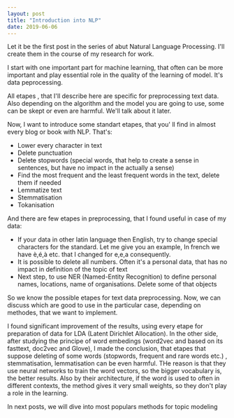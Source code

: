 ```yaml
---
layout: post
title: "Introduction into NLP"
date: 2019-06-06
---
```


Let it be the first post in the series of abut Natural Language Processing. I'll create them in the course of my research for work.

I start with one important part for machine learning, that often can be more important and play essential role in the quality of the learning of model. It's data peprocessing.
 
 All etapes , that I'll describe here are specific for preprocessing text data. Also depending on the algorithm and the model you are going to use, some can be skept or even are harmful. We'll talk about it later.
 
 Now, I want to introduce some standart etapes, that you' ll find in almost every blog or book with NLP. That's:
 
 <ul>
  <li>Lower every character in text </li>
  <li>Delete punctuation</li>
  <li>Delete stopwords (special words, that help to create a sense in sentences, but have no impact in the actually a sense)</li>
  <li>Find the most frequent and the least frequent words in the text, delete them if needed</li>
  <li>Lemmatize text</li>
  <li>Stemmatisation</li>
  <li>Tokanisation </li>
 </ul>

And there are few etapes in preprocessing, that I found useful in case of my data:

<ul>
 <li>If your data in other latin language then English, try to change special characters for the standard. Let me give you an example, In french we have è,é,à etc. that I changed for e,e,a consequently. </li>
 <li>It is possible to delete all numbers. Often it's a personal data, that has no impact in definition of the topic of text</li>
 <li>Next step, to use NER (Named-Entity Recognition) to define personal names, locations, name of organisations. Delete some of that objects</li>

</ul>
  So we know the possible etapes for text data preprocessing. Now, we can discuss which are good to use in the particular case, depending on methodes, that we want to implement.
  
  I found significant improvement of the results, using every etape for preparation of data for LDA (Latent Dirichlet Allocation).
  In the other side, after studying the principe of word embedings (word2vec and based on its fasttext, doc2vec and Glove), I made the conclusion, that etapes that suppose deleting of some words (stopwords, frequent and rare words etc.) , stemmatisation, lemmatisation can be even harmful. THe reason is that they use neural networks to train the word vectors, so the bigger vocabulary is, the better results. Also by their architecture, if the word is used to often in different contexts, the method gives it very small weights, so they don't play a role in the learning.
  
  In next posts, we will dive into most populars methods for topic modeling
